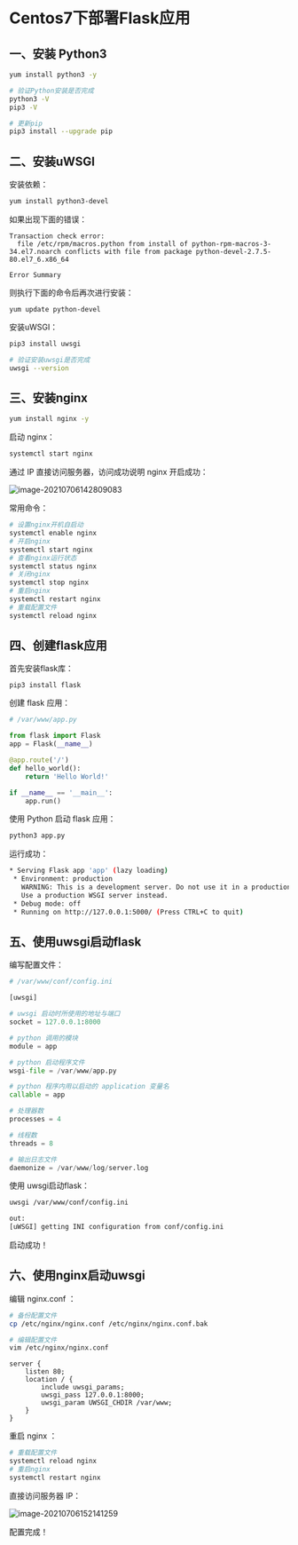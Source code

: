 # Centos7下部署Flask应用

## 一、安装 Python3

```bash
yum install python3 -y

# 验证Python安装是否完成
python3 -V
pip3 -V

# 更新pip
pip3 install --upgrade pip
```

## 二、安装uWSGI

安装依赖：

```bash
yum install python3-devel
```

如果出现下面的错误：

```
Transaction check error:
  file /etc/rpm/macros.python from install of python-rpm-macros-3-34.el7.noarch conflicts with file from package python-devel-2.7.5-80.el7_6.x86_64

Error Summary
```

则执行下面的命令后再次进行安装：

```
yum update python-devel
```

安装uWSGI：

```bash
pip3 install uwsgi

# 验证安装uwsgi是否完成
uwsgi --version
```

## 三、安装nginx

```bash
yum install nginx -y
```

启动 nginx：

```bash
systemctl start nginx
```

通过 IP 直接访问服务器，访问成功说明 nginx 开启成功：

![image-20210706142809083](http://blog-img-figure.oss-cn-chengdu.aliyuncs.com/img/2022/12/13/20221213-141628.png)

常用命令：

```bash
# 设置nginx开机自启动
systemctl enable nginx
# 开启nginx
systemctl start nginx
# 查看nginx运行状态
systemctl status nginx
# 关闭nginx
systemctl stop nginx
# 重启nginx
systemctl restart nginx
# 重载配置文件
systemctl reload nginx
```

## 四、创建flask应用

首先安装flask库：

```
pip3 install flask
```

创建 flask 应用：

```python
# /var/www/app.py

from flask import Flask
app = Flask(__name__)

@app.route('/')
def hello_world():
    return 'Hello World!'

if __name__ == '__main__':
    app.run()
```

使用 Python 启动 flask 应用：

```bash
python3 app.py
```

运行成功：

```bash
* Serving Flask app 'app' (lazy loading)
 * Environment: production
   WARNING: This is a development server. Do not use it in a production deployment.
   Use a production WSGI server instead.
 * Debug mode: off
 * Running on http://127.0.0.1:5000/ (Press CTRL+C to quit)
```

## 五、使用uwsgi启动flask

编写配置文件：

```python
# /var/www/conf/config.ini

[uwsgi]

# uwsgi 启动时所使用的地址与端口
socket = 127.0.0.1:8000

# python 调用的模块
module = app

# python 启动程序文件
wsgi-file = /var/www/app.py

# python 程序内用以启动的 application 变量名
callable = app

# 处理器数
processes = 4

# 线程数
threads = 8

# 输出日志文件
daemonize = /var/www/log/server.log
```

使用 uwsgi启动flask：

```bash
uwsgi /var/www/conf/config.ini

out:
[uWSGI] getting INI configuration from conf/config.ini
```

启动成功！

## 六、使用nginx启动uwsgi

编辑 nginx.conf ：

```bash
# 备份配置文件
cp /etc/nginx/nginx.conf /etc/nginx/nginx.conf.bak

# 编辑配置文件
vim /etc/nginx/nginx.conf
```

```
server {
	listen 80;
	location / {
        include uwsgi_params;
        uwsgi_pass 127.0.0.1:8000;
        uwsgi_param UWSGI_CHDIR /var/www;
    }
}
```

重启 nginx ：

```bash
# 重载配置文件
systemctl reload nginx
# 重启nginx
systemctl restart nginx
```

直接访问服务器 IP：

![image-20210706152141259](http://blog-img-figure.oss-cn-chengdu.aliyuncs.com/img/2022/12/13/20221213-141624.png)

配置完成！